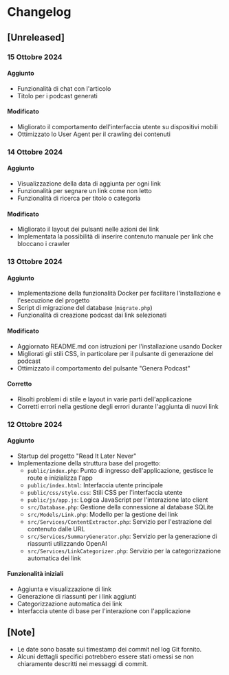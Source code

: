 # Changelog

## [Unreleased]

### 15 Ottobre 2024

#### Aggiunto
- Funzionalità di chat con l'articolo
- Titolo per i podcast generati

#### Modificato
- Migliorato il comportamento dell'interfaccia utente su dispositivi mobili
- Ottimizzato lo User Agent per il crawling dei contenuti

### 14 Ottobre 2024

#### Aggiunto
- Visualizzazione della data di aggiunta per ogni link
- Funzionalità per segnare un link come non letto
- Funzionalità di ricerca per titolo o categoria

#### Modificato
- Migliorato il layout dei pulsanti nelle azioni dei link
- Implementata la possibilità di inserire contenuto manuale per link che bloccano i crawler

### 13 Ottobre 2024

#### Aggiunto
- Implementazione della funzionalità Docker per facilitare l'installazione e l'esecuzione del progetto
- Script di migrazione del database (`migrate.php`)
- Funzionalità di creazione podcast dai link selezionati

#### Modificato
- Aggiornato README.md con istruzioni per l'installazione usando Docker
- Migliorati gli stili CSS, in particolare per il pulsante di generazione del podcast
- Ottimizzato il comportamento del pulsante "Genera Podcast"

#### Corretto
- Risolti problemi di stile e layout in varie parti dell'applicazione
- Corretti errori nella gestione degli errori durante l'aggiunta di nuovi link

### 12 Ottobre 2024

#### Aggiunto
- Startup del progetto "Read It Later Never"
- Implementazione della struttura base del progetto:
  - `public/index.php`: Punto di ingresso dell'applicazione, gestisce le route e inizializza l'app
  - `public/index.html`: Interfaccia utente principale
  - `public/css/style.css`: Stili CSS per l'interfaccia utente
  - `public/js/app.js`: Logica JavaScript per l'interazione lato client
  - `src/Database.php`: Gestione della connessione al database SQLite
  - `src/Models/Link.php`: Modello per la gestione dei link
  - `src/Services/ContentExtractor.php`: Servizio per l'estrazione del contenuto dalle URL
  - `src/Services/SummaryGenerator.php`: Servizio per la generazione di riassunti utilizzando OpenAI
  - `src/Services/LinkCategorizer.php`: Servizio per la categorizzazione automatica dei link

#### Funzionalità iniziali
- Aggiunta e visualizzazione di link
- Generazione di riassunti per i link aggiunti
- Categorizzazione automatica dei link
- Interfaccia utente di base per l'interazione con l'applicazione

## [Note]
- Le date sono basate sui timestamp dei commit nel log Git fornito.
- Alcuni dettagli specifici potrebbero essere stati omessi se non chiaramente descritti nei messaggi di commit.
